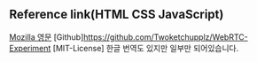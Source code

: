 ## Reference link(HTML CSS JavaScript)
[Mozilla 영문](https://developer.mozilla.org/en-US/docs/Web/API/WebRTC_API)
[Github]https://github.com/Twoketchupplz/WebRTC-Experiment [MIT-License]
한글 번역도 있지만 일부만 되어있습니다.